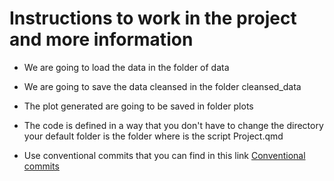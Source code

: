 # Instructions to work in the project and more information

- We are going to load the data in the folder of
  data

- We are going to save the data cleansed in the
  folder cleansed_data

- The plot generated are going to be saved in
  folder plots

- The code is defined in a way that you don't have
  to change the directory your default folder is
  the folder where is the script Project.qmd

- Use conventional commits that you can find in
  this link
  [Conventional commits](https://www.conventionalcommits.org/en/v1.0.0/)
